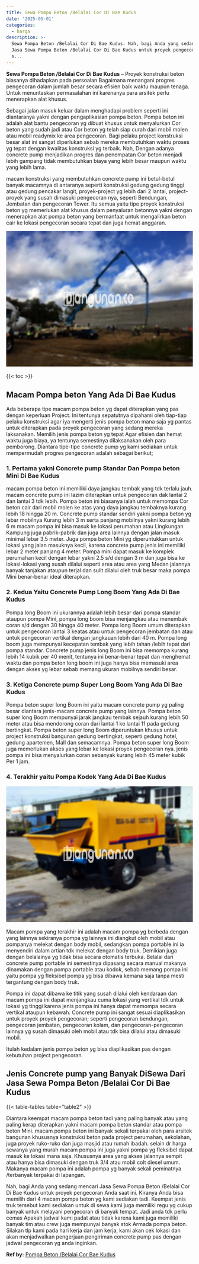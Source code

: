 ```yaml
---
title: Sewa Pompa Beton /Belalai Cor Di Bae Kudus
date: '2025-05-01'
categories:
  - harga
description: >-
  Sewa Pompa Beton /Belalai Cor Di Bae Kudus. Nah, bagi Anda yang sedang mencari
  Jasa Sewa Pompa Beton /Belalai Cor Di Bae Kudus untuk proyek pengecoran Anda
  s...
---
```


**Sewa Pompa Beton /Belalai Cor Di Bae Kudus** – Proyek konstruksi beton biasanya dihadapkan pada persoalan Bagaimana menangani progres pengecoran dalam jumlah besar secara efisien baik waktu maupun tenaga. Untuk menuntaskan permasalahan ini karenanya para arsitek perlu menerapkan alat khusus.

Sebagai jalan masuk keluar dalam menghadapi problem seperti ini diantaranya yakni dengan pengaplikasian pompa beton. Pompa beton ini adalah alat bantu pengecoran yg dibuat khusus untuk menyalurkan Cor beton yang sudah jadi atau Cor beton yg telah siap curah dari mobil molen atau mobil readymix ke area pengecoran. Bagi pelaku project konstruksi besar alat ini sangat diperlukan sebab mereka membutuhkan waktu proses yg tepat dengan kwalitas konstruksi yg terbaik. Nah, Dengan adanya concrete pump menjadikan progres dan penempatan Cor beton menjadi lebih gampang tidak membutuhkan biaya yang lebih besar maupun waktu yang lebih lama.

macam konstruksi yang membutuhkan concrete pump ini betul-betul banyak macamnya di antaranya seperti konstruksi gedung gedung tinggi atau gedung pencakar langit, proyek-project yg lebih dari 2 lantai, project-proyek yang susah dimasuki pengecoran nya, seperti Bendungan, Jembatan dan pengecoran Tower. Itu semua yaitu tipe proyek konstruksi beton yg memerlukan alat khusus dalam penyaluran betonnya yakni dengan menerapkan alat pompa beton yang bermanfaat untuk mengalirkan beton cair ke lokasi pengecoran secara tepat dan juga hemat anggaran.

![Sewa Pompa Beton /Belalai Cor Di Bae Kudus](/images/sewa-concrete-pump-10.png)

{{< toc >}}

## Macam Pompa beton Yang Ada Di Bae Kudus

Ada beberapa tipe macam pompa beton yg dapat diterapkan yang pas dengan keperluan Project. Ini tentunya sepatutnya dipahami oleh tiap-tiap pelaku konstruksi agar iya mengerti jenis pompa beton mana saja yg pantas untuk diterapkan pada proyek pengecoran yang sedang mereka laksanakan. Memilih jenis pompa beton yg tepat Agar efisien dan hemat waktu juga biaya, ya tentunya semestinya dilaksanakan oleh para pemborong. Diantara tipe-tipe concrete pump yg kami sediakan untuk mempermudah progres pengecoran adalah sebagai berikut;

### 1\. Pertama yakni Concrete pump Standar Dan Pompa beton Mini Di Bae Kudus

macam pompa beton ini memiliki daya jangkau tembak yang tdk terlalu jauh. macam concrete pump ini lazim diterapkan untuk pengecoran dak lantai 2 dan lantai 3 tdk lebih. Pompa beton ini biasanya ialah untuk memompa Cor beton cair dari mobil molen ke atas yang daya jangkau tembaknya kurang lebih 18 hingga 20 m. Concrete pump standar sendiri yakni pompa beton yg lebar mobilnya Kurang lebih 3 m serta panjang mobilnya yakni kurang lebih 6 m macam pompa ini bisa masuk ke lokasi perumahan atau Lingkungan Kampung juga pabrik-pabrik dan juga area lainnya dengan jalan masuk minimal lebar 3.5 meter. Juga pompa beton Mini yg diperuntukkan untuk lokasi yang jalan masuknya kecil, karena concrete pump jenis ini memiliki lebar 2 meter panjang 4 meter. Pompa mini dapat masuk ke komplek perumahan kecil dengan lebar yakni 2.5 s/d dengan 3 m dan juga bisa ke lokasi-lokasi yang susah dilalui seperti area atau area yang Medan jalannya banyak tanjakan ataupun terjal dan sulit dilalui oleh truk besar maka pompa Mini benar-benar ideal diterapkan.

### 2\. Kedua Yaitu Concrete Pump Long Boom Yang Ada Di Bae Kudus

Pompa long Boom ini ukurannya adalah lebih besar dari pompa standar ataupun pompa Mini, pompa long boom bisa menjangkau atau menembak coran s/d dengan 30 hingga 40 meter. Pompa long Boom umum diterapkan untuk pengecoran lantai 3 keatas atau untuk pengecoran jembatan dan atau untuk pengecoran vertikal dengan jangkauan lebih dari 40 m. Pompa long boom juga mempunyai kecepatan tembak yang lebih tahan /lebih tepat dari pompa standar. Concrete pump jenis long Boom ini bisa memompa kurang lebih 14 kubik per 40 menit, tentunya ini benar-benar tepat dan menghemat waktu dan pompa beton long boom ini juga hanya bisa memasuki area dengan akses yg lebar sebab memang ukuran mobilnya sendiri besar.

### 3\. Ketiga Concrete pump Super Long Boom Yang Ada Di Bae Kudus

Pompa beton super long Boom ini yaitu macam concrete pump yg paling besar diantara jenis-macam concrete pump yang lainnya. Pompa beton super long Boom mempunyai jarak jangkau tembak sejauh kurang lebih 50 meter atau bisa mendorong coran dari lantai 1 ke lantai 11 pada gedung bertingkat. Pompa beton super long Boom diperuntukan khusus untuk project konstruksi bangunan gedung bertingkat, seperti gedung hotel, gedung apartemen, Mall dan semacamnya. Pompa beton super long Boom juga memerlukan akses yang lebar ke lokasi proyek pengecoran nya. jenis pompa ini bisa menyalurkan coran sebanyak kurang lebih 45 meter kubik Per 1 jam.

### 4\. Terakhir yaitu Pompa Kodok Yang Ada Di Bae Kudus

![Sewa Pompa Beton /Belalai Cor Di Bae Kudus](/images/sewa-concrete-pump-13.png)

Macam pompa yang terakhir ini adalah macam pompa yg berbeda dengan yang lainnya sekiranya pompa yg lainnya ini diangkut oleh mobil atau pompanya melekat dengan body mobil, sedangkan pompa portable ini ia menyendiri dalam artian tdk melekat dengan body truk. Demikian juga dengan belalainya yg tidak bisa secara otomatis terbuka. Belalai dari concrete pump portable ini semestinya dipasang secara manual makanya dinamakan dengan pompa portable atau kodok, sebab memang pompa ini yaitu pompa yg fleksibel pompa yg bisa dibawa kemana saja tanpa mesti tergantung dengan body truk.

Pompa ini dapat dibawa ke titik yang susah dilalui oleh kendaraan dan macam pompa ini dapat menjangkau cuma lokasi yang vertikal tdk untuk lokasi yg tinggi karena jenis pompa ini hanya dapat memompa secara vertikal ataupun kebawah. Concrete pump ini sangat sesuai diaplikasikan untuk proyek proyek pengecoran; seperti pengecoran bendungan, pengecoran jembatan, pengecoran kolam, dan pengecoran-pengecoran lainnya yg susah dimasuki oleh mobil atau tdk bisa dilalui atau dimasuki mobil.

Itulah kedalam jenis pompa beton yg bisa diaplikasikan pas dengan kebutuhan project pengecoran.

## Jenis Concrete pump yang Banyak DiSewa Dari Jasa Sewa Pompa Beton /Belalai Cor Di Bae Kudus

{{< table-tables table="table2" >}}

Diantara keempat macam pompa beton tadi yang paling banyak atau yang paling kerap diterapkan yakni macam pompa beton standar atau pompa beton Mini. macam pompa beton ini banyak sekali terpakai oleh para arsitek bangunan khususnya konstruksi beton pada project perumahan, sekolahan, juga proyek ruko-ruko dan juga masjid atau rumah ibadah. selain dr harga sewanya yang murah macam pompa ini juga yakni pompa yg fleksibel dapat masuk ke lokasi mana saja. Khususnya area yang akses jalannya sempit atau hanya bisa dimasuki dengan truk 3/4 atau mobil colt diesel umum. Makanya macam pompa ini adalah pompa yg banyak sekali peminatnya /terbanyak terpakai di lapangan.

Nah, bagi Anda yang sedang mencari Jasa Sewa Pompa Beton /Belalai Cor Di Bae Kudus untuk proyek pengecoran Anda saat ini. Kiranya Anda bisa memilih dari 4 macam pompa beton yg kami sediakan tadi. Keempat jenis truk tersebut kami sediakan untuk di sewa kami juga memiliki regu yg cukup banyak untuk melayani pengecoran di banyak tempat. Jadi anda tdk perlu cemas Apakah jadwal kami padat atau tidak karena kami juga memiliki banyak tim atau crew juga mempunyai banyak stok Armada pompa beton. Silakan tlp kami pada hari kerja dan jam kerja, kami akan cek lokasi dan akan menjadwalkan pengerjaan pengiriman concrete pump pas dengan jadwal pengecoran yg anda inginkan.

**Ref by:** [Pompa Beton /Belalai Cor Bae Kudus](https://id.wikipedia.org/wiki/Pompa)
